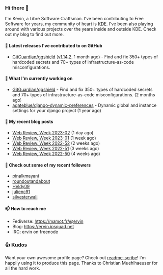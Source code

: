 ### Hi there 👋

I'm Kevin, a Libre Software Craftsman. I've been contributing to Free Software for years,
my community of heart is [KDE](https://kde.org). I've been also playing around with various
projects over the years inside and outside KDE. Check out my blog to find out more.

#### 🔭 Latest releases I've contributed to on GitHub

- [GitGuardian/ggshield](https://github.com/GitGuardian/ggshield) ([v1.14.2](https://github.com/GitGuardian/ggshield/releases/tag/v1.14.2), 1 month ago) - Find and fix 350&#43; types of hardcoded secrets and 70&#43; types of infrastructure-as-code misconfigurations.

#### 🌱 What I'm currently working on

- [GitGuardian/ggshield](https://github.com/GitGuardian/ggshield) - Find and fix 350&#43; types of hardcoded secrets and 70&#43; types of infrastructure-as-code misconfigurations. (2 months ago)
- [agateblue/django-dynamic-preferences](https://github.com/agateblue/django-dynamic-preferences) - Dynamic global and instance settings for your django project (1 year ago)

#### 📜 My recent blog posts

- [Web Review, Week 2023-02](https://ervin.ipsquad.net/blog/2023/01/13/web-review-week-2023-02/) (1 day ago)
- [Web Review, Week 2023-01](https://ervin.ipsquad.net/blog/2023/01/06/web-review-week-2023-01/) (1 week ago)
- [Web Review, Week 2022-52](https://ervin.ipsquad.net/blog/2022/12/30/web-review-week-2022-52/) (2 weeks ago)
- [Web Review, Week 2022-51](https://ervin.ipsquad.net/blog/2022/12/23/web-review-week-2022-51/) (3 weeks ago)
- [Web Review, Week 2022-50](https://ervin.ipsquad.net/blog/2022/12/16/web-review-week-2022-50/) (4 weeks ago)

#### 👯 Check out some of my recent followers

- [pinalkmayani](https://github.com/pinalkmayani)
- [roundoutandabout](https://github.com/roundoutandabout)
- [Heldy09](https://github.com/Heldy09)
- [julienc91](https://github.com/julienc91)
- [silvesterwali](https://github.com/silvesterwali)

#### 📫 How to reach me

- Fediverse: https://mamot.fr/@ervin
- Blog: https://ervin.ipsquad.net
- IRC: ervin on freenode

### 👍 Kudos

Want your own awesome profile page? Check out [readme-scribe](https://github.com/muesli/readme-scribe)!
I'm happily using it to produce this page. Thanks to Christian Muehlhaeuser for all the hard work.

